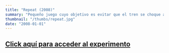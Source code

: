 ```yaml
---
title: "Repeat (2008)"
summary: "Pequeño juego cuyo objetivo es evitar que el tren se choque a sí mismo. Inspirado por Tron y Snake, pero con ángulos infinitos."
thumbnail: "/thumbs/repeat.jpg"
date: "2008-01-01"
---
```


## [Click aquí para acceder al experimento](/inc/repeat)